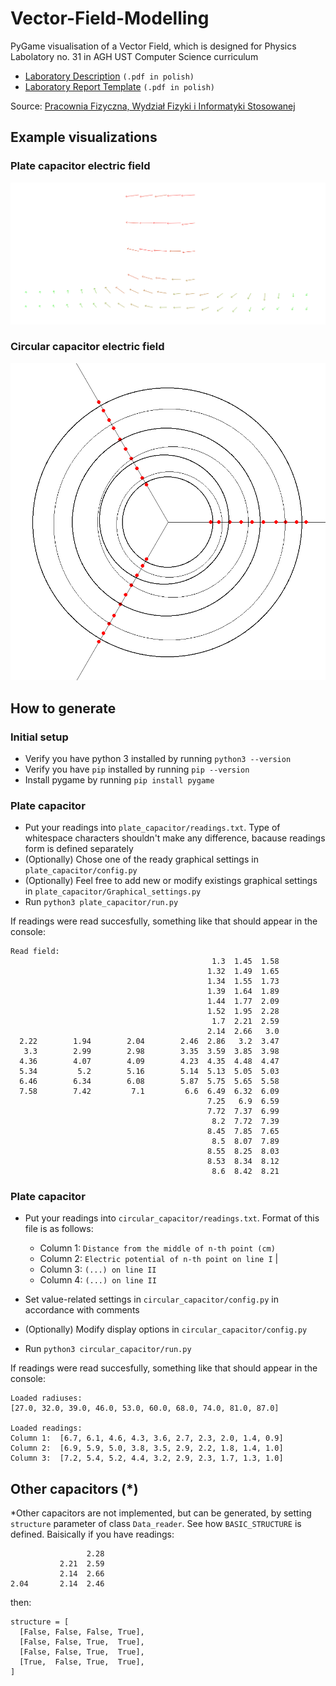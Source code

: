 # Vector-Field-Modelling
PyGame visualisation of a Vector Field, which is designed for Physics Labolatory no. 31 in AGH UST Computer Science curriculum

- [Laboratory Description](readme-assets/lab_description.pdf) `(.pdf in polish)`
- [Laboratory Report Template](readme-assets/report_template.pdf) `(.pdf in polish)`

Source: [Pracownia Fizyczna, Wydział Fizyki i Informatyki Stosowanej](http://website.fis.agh.edu.pl/~pracownia_fizyczna/index.php?p=cwiczenia)

## Example visualizations

### Plate capacitor electric field
![Alt text](readme-assets/plate_capacitor_example.png)

### Circular capacitor electric field
![Alt text](readme-assets/circular_capacitor_example.png)


## How to generate

### Initial setup
- Verify you have python 3 installed by running `python3 --version`
- Verify you have `pip` installed by running `pip --version`
- Install pygame by running `pip install pygame`


### Plate capacitor
- Put your readings into `plate_capacitor/readings.txt`. Type of whitespace characters shouldn't make any difference, bacause readings form is defined separately
- (Optionally) Chose one of the ready graphical settings in `plate_capacitor/config.py`
- (Optionally) Feel free to add new or modify existings graphical settings in `plate_capacitor/Graphical_settings.py`
- Run `python3 plate_capacitor/run.py`

If readings were read succesfully, something like that should appear in the console:
```
Read field:
                                             1.3  1.45  1.58
                                            1.32  1.49  1.65
                                            1.34  1.55  1.73
                                            1.39  1.64  1.89
                                            1.44  1.77  2.09
                                            1.52  1.95  2.28
                                             1.7  2.21  2.59
                                            2.14  2.66   3.0
  2.22        1.94        2.04        2.46  2.86   3.2  3.47
   3.3        2.99        2.98        3.35  3.59  3.85  3.98
  4.36        4.07        4.09        4.23  4.35  4.48  4.47
  5.34         5.2        5.16        5.14  5.13  5.05  5.03
  6.46        6.34        6.08        5.87  5.75  5.65  5.58
  7.58        7.42         7.1         6.6  6.49  6.32  6.09
                                            7.25   6.9  6.59
                                            7.72  7.37  6.99
                                             8.2  7.72  7.39
                                            8.45  7.85  7.65
                                             8.5  8.07  7.89
                                            8.55  8.25  8.03
                                            8.53  8.34  8.12
                                             8.6  8.42  8.21
```


### Plate capacitor
- Put your readings into `circular_capacitor/readings.txt`. Format of this file is as follows:
  - Column 1: `Distance from the middle of n-th point (cm)`
  - Column 2: `Electric potential of n-th point on line I` | 
  - Column 3: `(...) on line II`
  - Column 4: `(...) on line II`

- Set value-related settings in `circular_capacitor/config.py` in accordance with comments
- (Optionally) Modify display options in `circular_capacitor/config.py`
- Run `python3 circular_capacitor/run.py`

If readings were read succesfully, something like that should appear in the console:
```
Loaded radiuses:
[27.0, 32.0, 39.0, 46.0, 53.0, 60.0, 68.0, 74.0, 81.0, 87.0]

Loaded readings:
Column 1:  [6.7, 6.1, 4.6, 4.3, 3.6, 2.7, 2.3, 2.0, 1.4, 0.9]
Column 2:  [6.9, 5.9, 5.0, 3.8, 3.5, 2.9, 2.2, 1.8, 1.4, 1.0]
Column 3:  [7.2, 5.4, 5.2, 4.4, 3.2, 2.9, 2.3, 1.7, 1.3, 1.0]
```


## Other capacitors (*)
  *Other capacitors are not implemented, but can be generated, by setting `structure` parameter of class `Data_reader`. See how `BASIC_STRUCTURE` is defined. Baisically if you have readings:
  ```
                   2.28
             2.21  2.59
             2.14  2.66
  2.04       2.14  2.46
  ```
  then:
  ```
  structure = [
    [False, False, False, True],
    [False, False, True,  True],
    [False, False, True,  True],
    [True,  False, True,  True],
  ]
  ```